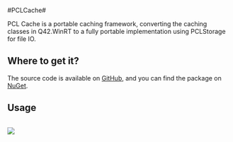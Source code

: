 #PCLCache#

PCL Cache is a portable caching framework, converting the caching classes in Q42.WinRT to a fully portable implementation using PCLStorage for file IO.

## Where to get it? #

The source code is available on [GitHub](http://github.com/davidturneruk/pclcache/), and you can find the package on [NuGet](https://nuget.org/packages/PCLCache/).

## Usage #


```cs

```

<a href="http://davesteamcity.cloudapp.net/viewType.html?buildTypeId=PCLCache_ci&guest=1">
<img src="http://davesteamcity.cloudapp.net/app/rest/builds/buildType:(id:PCLCache_ci)/statusIcon"/>
</a>
